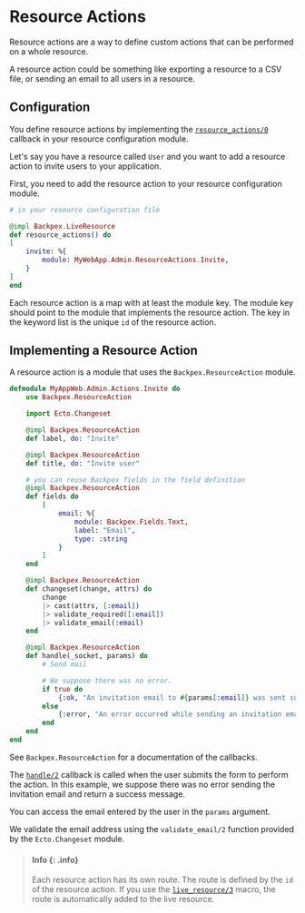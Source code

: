 # Resource Actions

Resource actions are a way to define custom actions that can be performed on a whole resource.

A resource action could be something like exporting a resource to a CSV file, or sending an email to all users in a resource.

## Configuration

You define resource actions by implementing the [`resource_actions/0`](Backpex.LiveResource.html#c:resource_actions/0) callback in your resource configuration module.

Let's say you have a resource called `User` and you want to add a resource action to invite users to your application.

First, you need to add the resource action to your resource configuration module.

```elixir
# in your resource configuration file

@impl Backpex.LiveResource
def resource_actions() do
[
    invite: %{
        module: MyWebApp.Admin.ResourceActions.Invite,
    }
]
end
```

Each resource action is a map with at least the module key. The module key should point to the module that implements the resource action. The key in the keyword list is the unique `id` of the resource action.

## Implementing a Resource Action

A resource action is a module that uses the `Backpex.ResourceAction` module.

```elixir
defmodule MyAppWeb.Admin.Actions.Invite do
    use Backpex.ResourceAction

    import Ecto.Changeset

    @impl Backpex.ResourceAction
    def label, do: "Invite"

    @impl Backpex.ResourceAction
    def title, do: "Invite user"

    # you can reuse Backpex fields in the field definition
    @impl Backpex.ResourceAction
    def fields do
        [
            email: %{
                module: Backpex.Fields.Text,
                label: "Email",
                type: :string
            }
        ]
    end

    @impl Backpex.ResourceAction
    def changeset(change, attrs) do
        change
        |> cast(attrs, [:email])
        |> validate_required([:email])
        |> validate_email(:email)
    end

    @impl Backpex.ResourceAction
    def handle(_socket, params) do
        # Send mail

        # We suppose there was no error.
        if true do
            {:ok, "An invitation email to #{params[:email]} was sent successfully."}
        else
            {:error, "An error occurred while sending an invitation email to  #{params[:email]}!"}
        end
    end
end
```

See `Backpex.ResourceAction` for a documentation of the callbacks.

The [`handle/2`](Backpex.ResourceAction.html#c:handle/2) callback is called when the user submits the form to perform the action. In this example, we suppose there was no error sending the invitation email and return a success message.

You can access the email entered by the user in the `params` argument.

We validate the email address using the `validate_email/2` function provided by the `Ecto.Changeset` module.

> #### Info {: .info}
>
> Each resource action has its own route. The route is defined by the `id` of the resource action. If you use the [`live_resource/3`](Backpex.Router.html#live_resources/3) macro, the route is automatically added to the live resource.